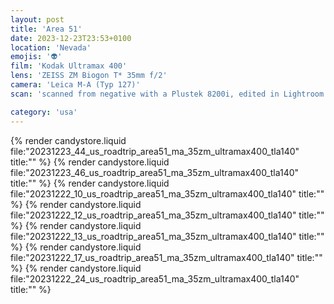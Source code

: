 ```yaml
---
layout: post
title: 'Area 51'
date: 2023-12-23T23:53+0100
location: 'Nevada'
emojis: '👽'
film: 'Kodak Ultramax 400'
lens: 'ZEISS ZM Biogon T* 35mm f/2'
camera: 'Leica M-A (Typ 127)'
scan: 'scanned from negative with a Plustek 8200i, edited in Lightroom'

category: 'usa'
---
```


{% render candystore.liquid file:"20231223_44_us_roadtrip_area51_ma_35zm_ultramax400_tla140" title:"" %}
{% render candystore.liquid file:"20231223_46_us_roadtrip_area51_ma_35zm_ultramax400_tla140" title:"" %}
{% render candystore.liquid file:"20231222_10_us_roadtrip_area51_ma_35zm_ultramax400_tla140" title:"" %}
{% render candystore.liquid file:"20231222_12_us_roadtrip_area51_ma_35zm_ultramax400_tla140" title:"" %}
{% render candystore.liquid file:"20231222_13_us_roadtrip_area51_ma_35zm_ultramax400_tla140" title:"" %}
{% render candystore.liquid file:"20231222_17_us_roadtrip_area51_ma_35zm_ultramax400_tla140" title:"" %}
{% render candystore.liquid file:"20231222_24_us_roadtrip_area51_ma_35zm_ultramax400_tla140" title:"" %}